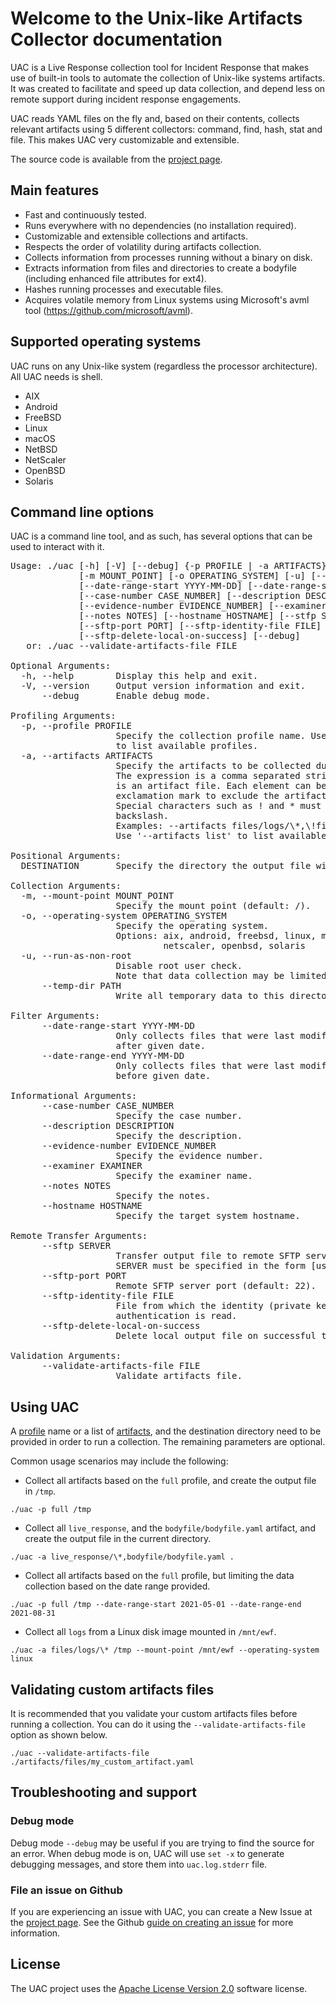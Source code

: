 # Welcome to the Unix-like Artifacts Collector documentation

UAC is a Live Response collection tool for Incident Response that makes use of built-in tools to automate the collection of Unix-like systems artifacts. It was created to facilitate and speed up data collection, and depend less on remote support during incident response engagements.

UAC reads YAML files on the fly and, based on their contents, collects relevant artifacts using 5 different collectors: command, find, hash, stat and file. This makes UAC very customizable and extensible.

The source code is available from the [project page](https://github.com/tclahr/uac).

## Main features

- Fast and continuously tested.
- Runs everywhere with no dependencies (no installation required).
- Customizable and extensible collections and artifacts.
- Respects the order of volatility during artifacts collection.
- Collects information from processes running without a binary on disk.
- Extracts information from files and directories to create a bodyfile (including enhanced file attributes for ext4).
- Hashes running processes and executable files.
- Acquires volatile memory from Linux systems using Microsoft's avml tool (https://github.com/microsoft/avml).

## Supported operating systems

UAC runs on any Unix-like system (regardless the processor architecture). All UAC needs is shell.

- AIX
- Android
- FreeBSD
- Linux
- macOS
- NetBSD
- NetScaler
- OpenBSD
- Solaris

## Command line options

UAC is a command line tool, and as such, has several options that can be used to interact with it.

<pre class="code">
Usage: ./uac [-h] [-V] [--debug] {-p PROFILE | -a ARTIFACTS} DESTINATION
             [-m MOUNT_POINT] [-o OPERATING_SYSTEM] [-u] [--temp_dir PATH]
             [--date-range-start YYYY-MM-DD] [--date-range-start YYYY-MM-DD]
             [--case-number CASE_NUMBER] [--description DESCRIPTION]
             [--evidence-number EVIDENCE_NUMBER] [--examiner EXAMINER]
             [--notes NOTES] [--hostname HOSTNAME] [--stfp SERVER] 
             [--sftp-port PORT] [--sftp-identity-file FILE]
             [--sftp-delete-local-on-success] [--debug]
   or: ./uac --validate-artifacts-file FILE

Optional Arguments:
  -h, --help        Display this help and exit.
  -V, --version     Output version information and exit.
      --debug       Enable debug mode.

Profiling Arguments:
  -p, --profile PROFILE
                    Specify the collection profile name. Use '--profile list'
                    to list available profiles.
  -a, --artifacts ARTIFACTS
                    Specify the artifacts to be collected during the collection.
                    The expression is a comma separated string where each element
                    is an artifact file. Each element can be prepended with an 
                    exclamation mark to exclude the artifact.
                    Special characters such as ! and * must be escaped with a
                    backslash.
                    Examples: --artifacts files/logs/\*,\!files/logs/var_log.yaml
                    Use '--artifacts list' to list available artifacts.

Positional Arguments:
  DESTINATION       Specify the directory the output file will be created in.

Collection Arguments:
  -m, --mount-point MOUNT_POINT
                    Specify the mount point (default: /).
  -o, --operating-system OPERATING_SYSTEM
                    Specify the operating system.
                    Options: aix, android, freebsd, linux, macos, netbsd
                             netscaler, openbsd, solaris
  -u, --run-as-non-root
                    Disable root user check.
                    Note that data collection may be limited.
      --temp-dir PATH   
                    Write all temporary data to this directory.

Filter Arguments:
      --date-range-start YYYY-MM-DD
                    Only collects files that were last modified/accessed/changed
                    after given date.
      --date-range-end YYYY-MM-DD
                    Only collects files that were last modified/accessed/changed
                    before given date.

Informational Arguments:
      --case-number CASE_NUMBER
                    Specify the case number.
      --description DESCRIPTION
                    Specify the description.
      --evidence-number EVIDENCE_NUMBER
                    Specify the evidence number.
      --examiner EXAMINER
                    Specify the examiner name.
      --notes NOTES
                    Specify the notes.
      --hostname HOSTNAME
                    Specify the target system hostname.

Remote Transfer Arguments:
      --sftp SERVER
                    Transfer output file to remote SFTP server.
                    SERVER must be specified in the form [user@]host:[path]
      --sftp-port PORT
                    Remote SFTP server port (default: 22).
      --sftp-identity-file FILE
                    File from which the identity (private key) for public key
                    authentication is read.
      --sftp-delete-local-on-success
                    Delete local output file on successful transfer.

Validation Arguments:
      --validate-artifacts-file FILE
                    Validate artifacts file.
</pre>

## Using UAC

A [profile](profiles.md) name or a list of [artifacts](artifacts.md), and the destination directory need to be provided in order to run a collection. The remaining parameters are optional.

Common usage scenarios may include the following:

- Collect all artifacts based on the ```full``` profile, and create the output file in ```/tmp```.

```shell
./uac -p full /tmp
```

- Collect all ```live_response```, and the ```bodyfile/bodyfile.yaml``` artifact, and create the output file in the current directory.

```shell
./uac -a live_response/\*,bodyfile/bodyfile.yaml .
```

- Collect all artifacts based on the ```full``` profile, but limiting the data collection based on the date range provided.

```shell
./uac -p full /tmp --date-range-start 2021-05-01 --date-range-end 2021-08-31
```

- Collect all ```logs``` from a Linux disk image mounted in ```/mnt/ewf```.

```shell
./uac -a files/logs/\* /tmp --mount-point /mnt/ewf --operating-system linux
```

## Validating custom artifacts files

It is recommended that you validate your custom artifacts files before running a collection. You can do it using the ```--validate-artifacts-file``` option as shown below.

```shell
./uac --validate-artifacts-file ./artifacts/files/my_custom_artifact.yaml
```

## Troubleshooting and support

### Debug mode

Debug mode ```--debug``` may be useful if you are trying to find the source for an error. When debug mode is on, UAC will use ```set -x``` to generate debugging messages, and store them into ```uac.log.stderr``` file.

### File an issue on Github

If you are experiencing an issue with UAC, you can create a New Issue at the [project page](https://github.com/tclahr/uac). See the Github [guide on creating an issue](https://docs.github.com/en/issues/tracking-your-work-with-issues/creating-an-issue) for more information.

## License

The UAC project uses the [Apache License Version 2.0](https://www.apache.org/licenses/LICENSE-2.0) software license.